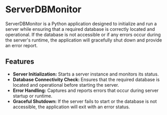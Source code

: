 # ServerDBMonitor

ServerDBMonitor is a Python application designed to initialize and run a server while ensuring that a required database is correctly located and operational. If the database is not accessible or if any errors occur during the server's runtime, the application will gracefully shut down and provide an error report.

## Features

- **Server Initialization:** Starts a server instance and monitors its status.
- **Database Connectivity Check:** Ensures that the required database is located and operational before starting the server.
- **Error Handling:** Captures and reports errors that occur during server startup or runtime.
- **Graceful Shutdown:** If the server fails to start or the database is not accessible, the application will exit with an error status.

